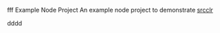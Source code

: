 fff Example Node Project
An example node project to demonstrate [srcclr](https:/w.srcclr.com)

dddd
